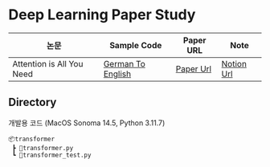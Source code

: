 # Deep Learning Paper Study

| 논문                      | Sample Code                                                                                                | Paper URL                                     | Note                                                                                                                             |
| ------------------------- | ---------------------------------------------------------------------------------------------------------- | --------------------------------------------- | -------------------------------------------------------------------------------------------------------------------------------- |
| Attention is All You Need | [German To English](https://colab.research.google.com/drive/1baFjOn4OyrMukaLRerqdk8Di_YzoBkdb?usp=sharing) | [Paper Url](https://arxiv.org/abs/1706.03762) | [Notion Url](https://paint-plastic-7c4.notion.site/Transformer-Attention-is-All-You-Need-637e3e73149d4b56b02d76573bde24a6?pvs=4) |

## Directory

개발용 코드 (MacOS Sonoma 14.5, Python 3.11.7)

```
📦transformer
 ┣ 📜transformer.py
 ┗ 📜transformer_test.py
```
